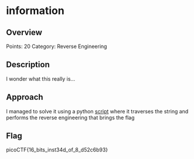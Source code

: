# information

## Overview

Points: 20
Category: Reverse Engineering

## Description

I wonder what this really is...


## Approach

I managed to solve it using a python [script](./main.py) where it traverses the string and performs the reverse engineering that brings the flag

## Flag

picoCTF{16_bits_inst34d_of_8_d52c6b93}
